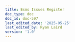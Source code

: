 ```yaml
---
title: Esms Issues Register
doc_type: doc
doc_id: doc-597
last_edited_date: '2025-05-25'
last_edited_by: Ryan Laird
version: '1.0'
---
```




